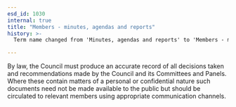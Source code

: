 ```yaml
---
esd_id: 1030
internal: true
title: "Members - minutes, agendas and reports"
history: >-
  Term name changed from 'Minutes, agendas and reports' to 'Members - minutes, agendas and reports' in version 3.00.  Scope notes added in version 3.01.

---
```


By law, the Council must produce an accurate record of all decisions taken and recommendations made by the Council and its Committees and Panels. Where these contain matters of a personal or confidential nature such documents need not be made available to the public but should be circulated to relevant members using appropriate communication channels.


